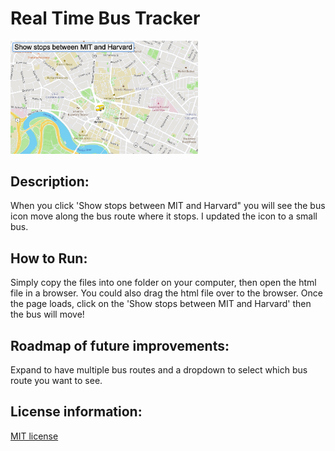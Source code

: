 # Real Time Bus Tracker

<img src = "https://github.com/jessica-medley/real-time-bus-tracker/blob/main/bustrackerscreenshot.png" width='300'/>

## Description: 
When you click 'Show stops between MIT and Harvard" you will see the bus icon move along the bus route where it stops. I updated the icon to a small bus. 

## How to Run: 
Simply copy the files into one folder on your computer, then open the html file in a browser. You could also drag the html file over to the browser. Once the page loads, click on the 'Show stops between MIT and Harvard' then the bus will move!

## Roadmap of future improvements: 
Expand to have multiple bus routes and a dropdown to select which bus route you want to see.

## License information: 
[MIT license](https://github.com/jessica-medley/eye-movement/blob/main/LICENSE)
